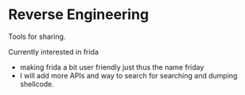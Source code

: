 # Reverse Engineering
Tools for sharing.

Currently interested in frida

- making frida a bit user friendly just thus the name friday
- I will add more APIs and way to search for searching and dumping shellcode.
